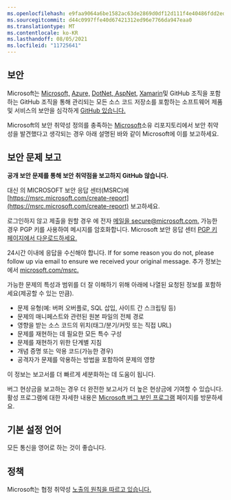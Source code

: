```yaml
---
ms.openlocfilehash: e9faa9064a6be1582ac63de2869d0df12d111f4e40486fdd2ede1d76edbd81dc
ms.sourcegitcommit: d44c0997ffe40d67421312ed96e7766da947eaa0
ms.translationtype: MT
ms.contentlocale: ko-KR
ms.lasthandoff: 08/05/2021
ms.locfileid: "11725641"
---
```

<!-- BEGIN MICROSOFT SECURITY.MD V0.0.5 BLOCK -->

## <a name="security"></a>보안

Microsoft는 [Microsoft,](https://github.com/Microsoft) [Azure,](https://github.com/Azure) [DotNet, AspNet,](https://github.com/dotnet) [Xamarin](https://github.com/xamarin)및 GitHub 조직을 포함하는 GitHub 조직을 통해 관리되는 모든 소스 코드 저장소를 포함하는 소프트웨어 제품 및 서비스의 보안을 심각하게 [GitHub 있습니다.](https://opensource.microsoft.com/) [](https://github.com/aspnet)

Microsoft의 보안 취약성 정의를 충족하는 [Microsoft](https://docs.microsoft.com/en-us/previous-versions/tn-archive/cc751383(v=technet.10))소유 리포지토리에서 보안 취약성을 발견했다고 생각되는 경우 아래 설명된 바와 같이 Microsoft에 이를 보고하세요.

## <a name="reporting-security-issues"></a>보안 문제 보고

**공개 보안 문제를 통해 보안 취약점을 보고하지 GitHub 않습니다.**

대신 의 MICROSOFT 보안 응답 센터(MSRC)에 [https://msrc.microsoft.com/create-report](https://msrc.microsoft.com/create-report) 보고하세요.

로그인하지 않고 제출을 원할 경우 에 전자 [메일을 secure@microsoft.com.](mailto:secure@microsoft.com)  가능한 경우 PGP 키를 사용하여 메시지를 암호화합니다. Microsoft 보안 응답 센터 [PGP 키 페이지에서 다운로드하세요.](https://www.microsoft.com/en-us/msrc/pgp-key-msrc)

24시간 이내에 응답을 수신해야 합니다. If for some reason you do not, please follow up via email to ensure we received your original message. 추가 정보는 에서 [microsoft.com/msrc.](https://www.microsoft.com/msrc) 

가능한 문제의 특성과 범위를 더 잘 이해하기 위해 아래에 나열된 요청된 정보를 포함하세요(제공할 수 있는 만큼).

  * 문제 유형(예: 버퍼 오버플로, SQL 삽입, 사이트 간 스크립팅 등)
  * 문제의 매니페스트와 관련된 원본 파일의 전체 경로
  * 영향을 받는 소스 코드의 위치(태그/분기/커밋 또는 직접 URL)
  * 문제를 재현하는 데 필요한 모든 특수 구성
  * 문제를 재현하기 위한 단계별 지침
  * 개념 증명 또는 악용 코드(가능한 경우)
  * 공격자가 문제를 악용하는 방법을 포함하여 문제의 영향

이 정보는 보고서를 더 빠르게 세분화하는 데 도움이 됩니다.

버그 현상금을 보고하는 경우 더 완전한 보고서가 더 높은 현상금에 기여할 수 있습니다. 활성 프로그램에 대한 자세한 내용은 [Microsoft 버그 부인 프로그램](https://microsoft.com/msrc/bounty) 페이지를 방문하세요.

## <a name="preferred-languages"></a>기본 설정 언어

모든 통신을 영어로 하는 것이 좋습니다.

## <a name="policy"></a>정책

Microsoft는 협정 취약성 [노출의 원칙을 따르고 있습니다.](https://www.microsoft.com/en-us/msrc/cvd)

<!-- END MICROSOFT SECURITY.MD BLOCK -->